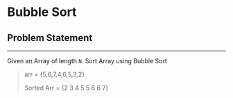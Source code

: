 # Bubble Sort
## Problem Statement
***
Given an Array of length ``N``. Sort Array using Bubble Sort

> arr = {5,6,7,4,6,5,3,2}
> 
>Sorted Arr = {2 3 4 5 5 6 6 7}